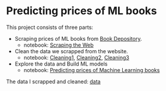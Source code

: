 # Predicting prices of ML books

This project consists of three parts:
* Scraping prices of ML books from [Book Depository](https://www.bookdepository.com/).
  - notebook: [Scraping the Web](https://github.com/peiyiHung/Predicting-prices-of-ML-books/blob/main/Scaping%20the%20web.ipynb)
* Clean the data we scrapped from the website.
  - notebook: [Cleaning1](https://github.com/peiyiHung/Predicting-prices-of-ML-books/blob/main/Cleaning1.ipynb), [Cleaning2](https://github.com/peiyiHung/Predicting-prices-of-ML-books/blob/main/Cleaning2.ipynb), [Cleaning3](https://github.com/peiyiHung/Predicting-prices-of-ML-books/blob/main/Cleaning1.ipynb)
* Explore the data and Build ML models
  - notebook: [Predicting prices of Machine Learning books](https://github.com/peiyiHung/Predicting-prices-of-ML-books/blob/main/Predicting%20prices%20of%20Machine%20Learning%20Books.ipynb)

The data I scrapped and cleaned: [data](https://github.com/peiyiHung/Predicting-prices-of-ML-books/blob/main/books_cleaned_final.csv)
